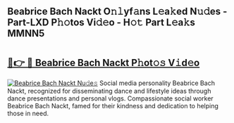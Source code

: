 ## Beabrice Bach Nackt O𝚗𝚕yf𝚊ns L𝚎a𝚔ed N𝚞𝚍es - Part-LXD P𝚑𝚘tos Vi𝚍𝚎o - H𝚘𝚝 Part L𝚎a𝚔s MMNN5

# <h2><a href="http://kfdb13k.oniu.top/?m=Beabrice+Bach+Nackt">🔗👉 🔴 Beabrice Bach Nackt P𝚑ot𝚘𝚜 V𝚒d𝚎o</a></h2>

[![Beabrice Bach Nackt Nu𝚍e𝚜](https://i.imgur.com/0qMVB7G.gif)](http://kfdb13k.oniu.top/?m=Beabrice+Bach+Nackt)
Social media personality Beabrice Bach Nackt, recognized for disseminating dance and lifestyle ideas through dance presentations and personal vlogs. Compassionate social worker Beabrice Bach Nackt, famed for their kindness and dedication to helping those in need.  
